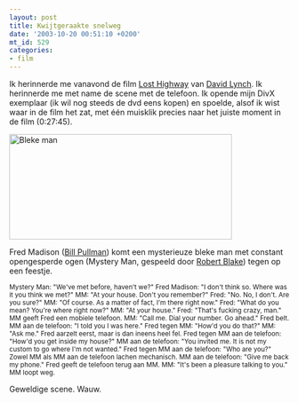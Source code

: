 ```yaml
---
layout: post
title: Kwijtgeraakte snelweg
date: '2003-10-20 00:51:10 +0200'
mt_id: 529
categories:
- film
---
```

Ik herinnerde me vanavond de film <a href="http://us.imdb.com/title/tt0116922/">Lost Highway</a> van <a href="http://www.davidlynch.com/">David Lynch</a>. Ik herinnerde me met name de scene met de telefoon. Ik opende mijn DivX exemplaar (ik wil nog steeds de dvd eens kopen) en spoelde, alsof ik wist waar in de film het zat, met &eacute;&eacute;n muisklik precies naar het juiste moment in de film (0:27:45).

<img alt="Bleke man" src="{{ site.url }}/images/losthighway.jpg" width="400" height="190" />

Fred Madison (<a href="http://us.imdb.com/name/nm0000597/">Bill Pullman</a>) komt een mysterieuze bleke man met constant opengesperde ogen (Mystery Man, gespeeld door <a href="http://us.imdb.com/name/nm0086706/">Robert Blake</a>) tegen op een feestje.

<small>Mystery Man: "We've met before, haven't we?"
Fred Madison: "I don't think so. Where was it you think we met?"
MM: "At your house. Don't you remember?"
Fred: "No. No, I don't. Are you sure?"
MM: "Of course. As a matter of fact, I'm there right now."
Fred: "What do you mean? You're where right now?"
MM: "At your house."
Fred: "That's fucking crazy, man."
MM geeft Fred een mobiele telefoon.
MM: "Call me. Dial your number. Go ahead."
Fred belt.
MM aan de telefoon: "I told you I was here."
Fred tegen MM: "How'd you do that?"
MM: "Ask me."
Fred aarzelt eerst, maar is dan ineens heel fel.
Fred tegen MM aan de telefoon: "How'd you get inside my house?"
MM aan de telefoon: "You invited me. It is not my custom to go where I'm not wanted."
Fred tegen MM aan de telefoon: "Who are you?"
Zowel MM als MM aan de telefoon lachen mechanisch.
MM aan de telefoon: "Give me back my phone."
Fred geeft de telefoon terug aan MM.
MM: "It's been a pleasure talking to you."
MM loopt weg.</small>

Geweldige scene. Wauw.
